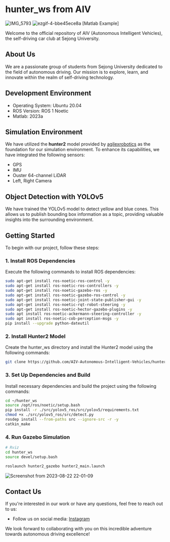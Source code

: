 # hunter_ws from AIV
![IMG_5793](https://github.com/AIV-Autonomous-Intelligent-Vehicles/hunter_ws/assets/113443261/aea97be9-3727-415e-bfa2-a2239a522dba)
![ezgif-4-bbe45ece8a](https://github.com/AIV-Autonomous-Intelligent-Vehicles/hunter_ws/assets/113443261/6eccb7c3-4d87-43f0-bf42-9e74edaf6abd)
[Matlab Example]

Welcome to the official repository of AIV (Autonomous Intelligent Vehicles), the self-driving car club at Sejong University.


## About Us

We are a passionate group of students from Sejong University dedicated to the field of autonomous driving. Our mission is to explore, learn, and innovate within the realm of self-driving technology.


## Development Environment

- Operating System: Ubuntu 20.04
- ROS Version: ROS 1 Noetic
- Matlab: 2023a


## Simulation Environment

We have utilized the **hunter2** model provided by [agilexrobotics](https://github.com/agilexrobotics/ugv_gazebo_sim) as the foundation for our simulation environment. To enhance its capabilities, we have integrated the following sensors:

- GPS
- IMU
- Ouster 64-channel LiDAR
- Left, Right Camera

## Object Detection with YOLOv5

We have trained the YOLOv5 model to detect yellow and blue cones. This allows us to publish bounding box information as a topic, providing valuable insights into the surrounding environment.


## Getting Started

To begin with our project, follow these steps:

### 1. Install ROS Dependencies

Execute the following commands to install ROS dependencies:

```bash
sudo apt-get install ros-noetic-ros-control -y
sudo apt-get install ros-noetic-ros-controllers -y
sudo apt-get install ros-noetic-gazebo-ros -y
sudo apt-get install ros-noetic-gazebo-ros-control -y
sudo apt-get install ros-noetic-joint-state-publisher-gui -y
sudo apt-get install ros-noetic-rqt-robot-steering -y
sudo apt-get install ros-noetic-hector-gazebo-plugins -y
sudo apt install ros-noetic-ackermann-steering-controller -y
sudo apt install ros-noetic-cob-perception-msgs -y
pip install --upgrade python-dateutil
```
### 2. Install Hunter2 Model

Create the hunter_ws directory and install the Hunter2 model using the following commands:

```bash
git clone https://github.com/AIV-Autonomous-Intelligent-Vehicles/hunter_ws.git
```
### 3. Set Up Dependencies and Build
Install necessary dependencies and build the project using the following commands:

```bash
cd ~/hunter_ws
source /opt/ros/noetic/setup.bash
pip install -r ./src/yolov5_ros/src/yolov5/requirements.txt
chmod +x ./src/yolov5_ros/src/detect.py
rosdep install --from-paths src --ignore-src -r -y
catkin_make
```

### 4. Run Gazebo Simulation

```bash
# Rviz
cd hunter_ws
source devel/setup.bash

roslaunch hunter2_gazebo hunter2_main.launch
```

![Screenshot from 2023-08-22 22-01-09](https://github.com/AIV-Autonomous-Intelligent-Vehicles/hunter_ws/assets/113443261/0b82c9bb-e685-4be6-be17-4f54bb118dfc)


## Contact Us

If you're interested in our work or have any questions, feel free to reach out to us:

- Follow us on social media: [Instagram](https://instagram.com/aiv_sejong?igshid=OGQ5ZDc2ODk2ZA==)

We look forward to collaborating with you on this incredible adventure towards autonomous driving excellence!



